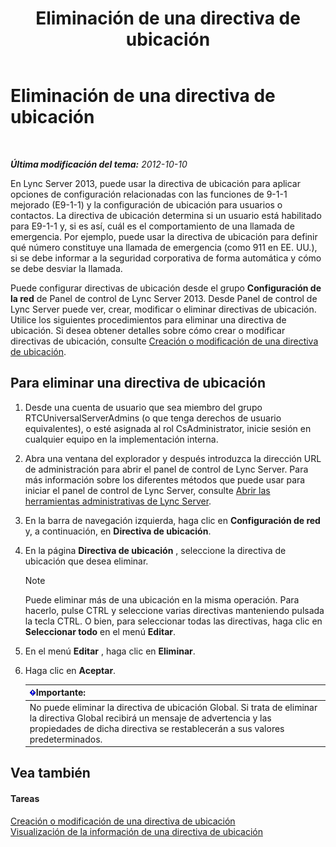 ﻿---
title: Eliminación de una directiva de ubicación
TOCTitle: Eliminación de una directiva de ubicación
ms:assetid: 8ca9ba10-f45f-435a-b39c-519d251e9085
ms:mtpsurl: https://technet.microsoft.com/es-es/library/JJ688125(v=OCS.15)
ms:contentKeyID: 49889368
ms.date: 01/07/2017
mtps_version: v=OCS.15
ms.translationtype: HT
---

# Eliminación de una directiva de ubicación

 

_**Última modificación del tema:** 2012-10-10_

En Lync Server 2013, puede usar la directiva de ubicación para aplicar opciones de configuración relacionadas con las funciones de 9-1-1 mejorado (E9-1-1) y la configuración de ubicación para usuarios o contactos. La directiva de ubicación determina si un usuario está habilitado para E9-1-1 y, si es así, cuál es el comportamiento de una llamada de emergencia. Por ejemplo, puede usar la directiva de ubicación para definir qué número constituye una llamada de emergencia (como 911 en EE. UU.), si se debe informar a la seguridad corporativa de forma automática y cómo se debe desviar la llamada.

Puede configurar directivas de ubicación desde el grupo **Configuración de la red** de Panel de control de Lync Server 2013. Desde Panel de control de Lync Server puede ver, crear, modificar o eliminar directivas de ubicación. Utilice los siguientes procedimientos para eliminar una directiva de ubicación. Si desea obtener detalles sobre cómo crear o modificar directivas de ubicación, consulte [Creación o modificación de una directiva de ubicación](lync-server-2013-creating-or-modifying-a-location-policy.md).

## Para eliminar una directiva de ubicación

1.  Desde una cuenta de usuario que sea miembro del grupo RTCUniversalServerAdmins (o que tenga derechos de usuario equivalentes), o esté asignada al rol CsAdministrator, inicie sesión en cualquier equipo en la implementación interna.

2.  Abra una ventana del explorador y después introduzca la dirección URL de administración para abrir el panel de control de Lync Server. Para más información sobre los diferentes métodos que puede usar para iniciar el panel de control de Lync Server, consulte [Abrir las herramientas administrativas de Lync Server](lync-server-2013-open-lync-server-administrative-tools.md).

3.  En la barra de navegación izquierda, haga clic en **Configuración de red** y, a continuación, en **Directiva de ubicación**.

4.  En la página **Directiva de ubicación** , seleccione la directiva de ubicación que desea eliminar.
    

    > [!NOTE]
    > Puede eliminar más de una ubicación en la misma operación. Para hacerlo, pulse CTRL y seleccione varias directivas manteniendo pulsada la tecla CTRL. O bien, para seleccionar todas las directivas, haga clic en <STRONG>Seleccionar todo</STRONG> en el menú <STRONG>Editar</STRONG>.



5.  En el menú **Editar** , haga clic en **Eliminar**.

6.  Haga clic en **Aceptar**.
    
    <table>
    <thead>
    <tr class="header">
    <th><img src="images/Gg425917.important(OCS.15).gif" title="important" alt="important" />Importante:</th>
    </tr>
    </thead>
    <tbody>
    <tr class="odd">
    <td>No puede eliminar la directiva de ubicación Global. Si trata de eliminar la directiva Global recibirá un mensaje de advertencia y las propiedades de dicha directiva se restablecerán a sus valores predeterminados.</td>
    </tr>
    </tbody>
    </table>


## Vea también

#### Tareas

[Creación o modificación de una directiva de ubicación](lync-server-2013-creating-or-modifying-a-location-policy.md)  
[Visualización de la información de una directiva de ubicación](lync-server-2013-viewing-location-policy-information.md)

